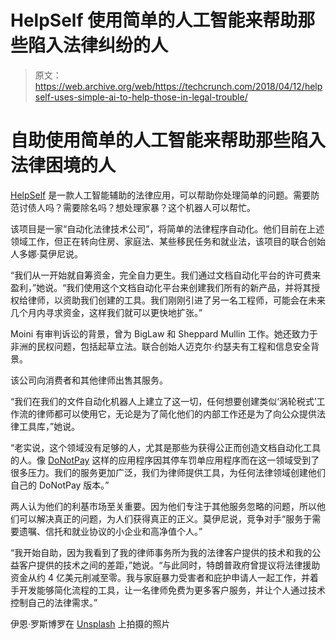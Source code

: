 # HelpSelf 使用简单的人工智能来帮助那些陷入法律纠纷的人 

> 原文：<https://web.archive.org/web/https://techcrunch.com/2018/04/12/helpself-uses-simple-ai-to-help-those-in-legal-trouble/>

# 自助使用简单的人工智能来帮助那些陷入法律困境的人

[HelpSelf](https://web.archive.org/web/20221209031351/https://www.helpselflegal.com/) 是一款人工智能辅助的法律应用，可以帮助你处理简单的问题。需要防范讨债人吗？需要除名吗？想处理家暴？这个机器人可以帮忙。

该项目是一家“自动化法律技术公司”，将简单的法律程序自动化。他们目前在上述领域工作，但正在转向住房、家庭法、某些移民任务和就业法，该项目的联合创始人多娜·莫伊尼说。

“我们从一开始就自筹资金，完全自力更生。我们通过文档自动化平台的许可费来盈利，”她说。“我们使用这个文档自动化平台来创建我们所有的新产品，并将其授权给律师，以资助我们创建的工具。我们刚刚引进了另一名工程师，可能会在未来几个月内寻求资金，这样我们就可以更快地扩张。”

Moini 有审判诉讼的背景，曾为 BigLaw 和 Sheppard Mullin 工作。她还致力于非洲的民权问题，包括起草立法。联合创始人迈克尔·约瑟夫有工程和信息安全背景。

该公司向消费者和其他律师出售其服务。

“我们在我们的文件自动化机器人上建立了这一切，任何想要创建类似‘涡轮税式’工作流的律师都可以使用它，无论是为了简化他们的内部工作还是为了向公众提供法律工具库，”她说。

“老实说，这个领域没有足够的人，尤其是那些为获得公正而创造文档自动化工具的人。像 [DoNotPay](https://web.archive.org/web/20221209031351/https://donotpay.com/) 这样的应用程序因其停车罚单应用程序而在这一领域受到了很多压力。我们的服务更加广泛，我们为律师提供工具，为任何法律领域创建他们自己的 DoNotPay 版本。”

两人认为他们的利基市场至关重要。因为他们专注于其他服务忽略的问题，所以他们可以解决真正的问题，为人们获得真正的正义。莫伊尼说，竞争对手“服务于需要遗嘱、信托和就业协议的小企业和高净值个人。”

“我开始自助，因为我看到了我的律师事务所为我的法律客户提供的技术和我的公益客户提供的技术之间的差距，”她说。“与此同时，特朗普政府曾提议将法律援助资金从约 4 亿美元削减至零。我与家庭暴力受害者和庇护申请人一起工作，并着手开发能够简化流程的工具，让一名律师免费为更多客户服务，并让个人通过技术控制自己的法律需求。”

伊恩·罗斯博罗在 [Unsplash](https://web.archive.org/web/20221209031351/https://unsplash.com/search/photos/legal-court?utm_source=unsplash&utm_medium=referral&utm_content=creditCopyText) 上拍摄的照片